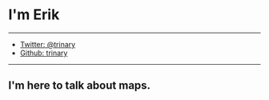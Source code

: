 # I'm Erik

***

* [Twitter: @trinary](http://twitter.com/trinary)
* [Github: trinary](http://github.com/trinary)

***

## I'm here to talk about maps.

